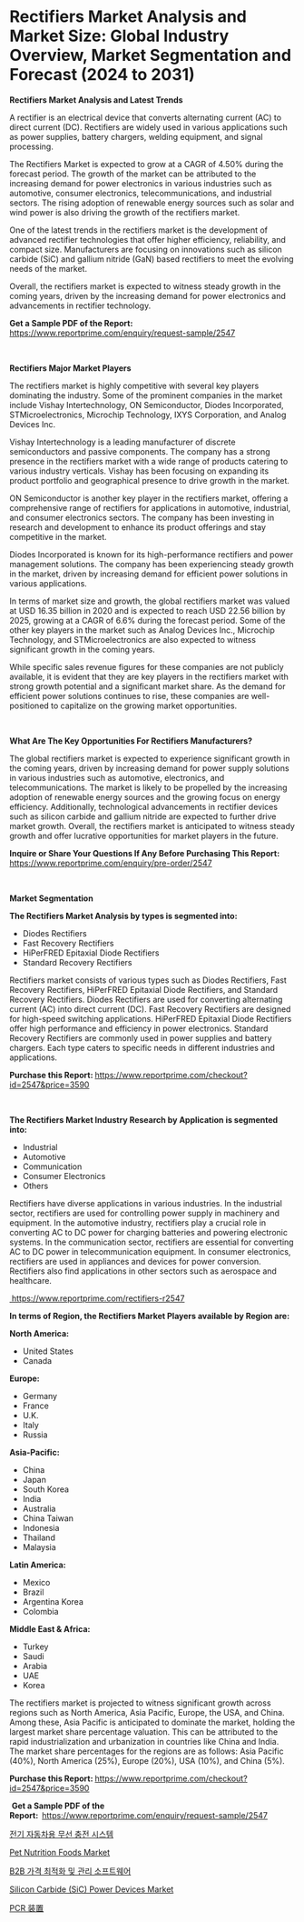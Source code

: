 <p><h1>Rectifiers Market Analysis and Market Size: Global Industry Overview, Market Segmentation and Forecast (2024 to 2031)</h1></p><p><strong>Rectifiers Market Analysis and Latest Trends</strong></p>
<p><p>A rectifier is an electrical device that converts alternating current (AC) to direct current (DC). Rectifiers are widely used in various applications such as power supplies, battery chargers, welding equipment, and signal processing.</p><p>The Rectifiers Market is expected to grow at a CAGR of 4.50% during the forecast period. The growth of the market can be attributed to the increasing demand for power electronics in various industries such as automotive, consumer electronics, telecommunications, and industrial sectors. The rising adoption of renewable energy sources such as solar and wind power is also driving the growth of the rectifiers market.</p><p>One of the latest trends in the rectifiers market is the development of advanced rectifier technologies that offer higher efficiency, reliability, and compact size. Manufacturers are focusing on innovations such as silicon carbide (SiC) and gallium nitride (GaN) based rectifiers to meet the evolving needs of the market.</p><p>Overall, the rectifiers market is expected to witness steady growth in the coming years, driven by the increasing demand for power electronics and advancements in rectifier technology.</p></p>
<p><strong>Get a Sample PDF of the Report:&nbsp;</strong> <a href="https://www.reportprime.com/enquiry/request-sample/2547">https://www.reportprime.com/enquiry/request-sample/2547</a></p>
<p>&nbsp;</p>
<p><strong>Rectifiers Major Market Players</strong></p>
<p><p>The rectifiers market is highly competitive with several key players dominating the industry. Some of the prominent companies in the market include Vishay Intertechnology, ON Semiconductor, Diodes Incorporated, STMicroelectronics, Microchip Technology, IXYS Corporation, and Analog Devices Inc.</p><p>Vishay Intertechnology is a leading manufacturer of discrete semiconductors and passive components. The company has a strong presence in the rectifiers market with a wide range of products catering to various industry verticals. Vishay has been focusing on expanding its product portfolio and geographical presence to drive growth in the market.</p><p>ON Semiconductor is another key player in the rectifiers market, offering a comprehensive range of rectifiers for applications in automotive, industrial, and consumer electronics sectors. The company has been investing in research and development to enhance its product offerings and stay competitive in the market.</p><p>Diodes Incorporated is known for its high-performance rectifiers and power management solutions. The company has been experiencing steady growth in the market, driven by increasing demand for efficient power solutions in various applications.</p><p>In terms of market size and growth, the global rectifiers market was valued at USD 16.35 billion in 2020 and is expected to reach USD 22.56 billion by 2025, growing at a CAGR of 6.6% during the forecast period. Some of the other key players in the market such as Analog Devices Inc., Microchip Technology, and STMicroelectronics are also expected to witness significant growth in the coming years.</p><p>While specific sales revenue figures for these companies are not publicly available, it is evident that they are key players in the rectifiers market with strong growth potential and a significant market share. As the demand for efficient power solutions continues to rise, these companies are well-positioned to capitalize on the growing market opportunities.</p></p>
<p>&nbsp;</p>
<p><strong>What Are The Key Opportunities For Rectifiers Manufacturers?</strong></p>
<p><p>The global rectifiers market is expected to experience significant growth in the coming years, driven by increasing demand for power supply solutions in various industries such as automotive, electronics, and telecommunications. The market is likely to be propelled by the increasing adoption of renewable energy sources and the growing focus on energy efficiency. Additionally, technological advancements in rectifier devices such as silicon carbide and gallium nitride are expected to further drive market growth. Overall, the rectifiers market is anticipated to witness steady growth and offer lucrative opportunities for market players in the future.</p></p>
<p><strong>Inquire or Share Your Questions If Any Before Purchasing This Report:</strong> <a href="https://www.reportprime.com/enquiry/pre-order/2547">https://www.reportprime.com/enquiry/pre-order/2547</a></p>
<p>&nbsp;</p>
<p><strong>Market Segmentation</strong></p>
<p><strong>The Rectifiers Market Analysis by types is segmented into:</strong></p>
<p><ul><li>Diodes Rectifiers</li><li>Fast Recovery Rectifiers</li><li>HiPerFRED Epitaxial Diode Rectifiers</li><li>Standard Recovery Rectifiers</li></ul></p>
<p><p>Rectifiers market consists of various types such as Diodes Rectifiers, Fast Recovery Rectifiers, HiPerFRED Epitaxial Diode Rectifiers, and Standard Recovery Rectifiers. Diodes Rectifiers are used for converting alternating current (AC) into direct current (DC). Fast Recovery Rectifiers are designed for high-speed switching applications. HiPerFRED Epitaxial Diode Rectifiers offer high performance and efficiency in power electronics. Standard Recovery Rectifiers are commonly used in power supplies and battery chargers. Each type caters to specific needs in different industries and applications.</p></p>
<p><strong>Purchase this Report:&nbsp;</strong><a href="https://www.reportprime.com/checkout?id=2547&price=3590">https://www.reportprime.com/checkout?id=2547&price=3590</a></p>
<p>&nbsp;</p>
<p><strong>The Rectifiers Market Industry Research by Application is segmented into:</strong></p>
<p><ul><li>Industrial</li><li>Automotive</li><li>Communication</li><li>Consumer Electronics</li><li>Others</li></ul></p>
<p><p>Rectifiers have diverse applications in various industries. In the industrial sector, rectifiers are used for controlling power supply in machinery and equipment. In the automotive industry, rectifiers play a crucial role in converting AC to DC power for charging batteries and powering electronic systems. In the communication sector, rectifiers are essential for converting AC to DC power in telecommunication equipment. In consumer electronics, rectifiers are used in appliances and devices for power conversion. Rectifiers also find applications in other sectors such as aerospace and healthcare.</p></p>
<p><a href="https://www.reportprime.com/rectifiers-r2547">&nbsp;https://www.reportprime.com/rectifiers-r2547</a></p>
<p><strong>In terms of Region, the Rectifiers Market Players available by Region are:</strong></p>
<p>
    <p> <strong> North America: </strong>
        <ul>
            <li>United States</li>
            <li>Canada</li>
        </ul>
        </p> 
    <p> <strong> Europe: </strong>
        <ul>
            <li>Germany</li>
            <li>France</li>
            <li>U.K.</li>
            <li>Italy</li>
            <li>Russia</li>
        </ul>
        </p> 
    <p> <strong> Asia-Pacific: </strong>
        <ul>
            <li>China</li>
            <li>Japan</li>
            <li>South Korea</li>
            <li>India</li>
            <li>Australia</li>
            <li>China Taiwan</li>
            <li>Indonesia</li>
            <li>Thailand</li>
            <li>Malaysia</li>
        </ul>
        </p> 
    <p> <strong> Latin America: </strong>
        <ul>
            <li>Mexico</li>
            <li>Brazil</li>
            <li>Argentina Korea</li>
            <li>Colombia</li>
        </ul>
        </p> 
    <p> <strong> Middle East & Africa: </strong>
        <ul>
            <li>Turkey</li>
            <li>Saudi</li>
            <li>Arabia</li>
            <li>UAE</li>
            <li>Korea</li>
        </ul>
    </p>
    </p>
<p><p>The rectifiers market is projected to witness significant growth across regions such as North America, Asia Pacific, Europe, the USA, and China. Among these, Asia Pacific is anticipated to dominate the market, holding the largest market share percentage valuation. This can be attributed to the rapid industrialization and urbanization in countries like China and India. The market share percentages for the regions are as follows: Asia Pacific (40%), North America (25%), Europe (20%), USA (10%), and China (5%).</p></p>
<p><strong>Purchase this Report: </strong><a href="https://www.reportprime.com/checkout?id=2547&price=3590">https://www.reportprime.com/checkout?id=2547&price=3590</a></p>
<p>&nbsp;<strong>Get a Sample PDF of the Report:&nbsp;&nbsp;</strong><a href="https://www.reportprime.com/enquiry/request-sample/2547">https://www.reportprime.com/enquiry/request-sample/2547</a></p>
<p><strong></strong></p>
<p><p><a href="https://github.com/AlbertotDouglas44367/Market-Research-Report-List-2/blob/main/854895729843.md">전기 자동차용 무선 충전 시스템</a></p><p><a href="https://medium.com/@rasaunharrison331/global-pet-nutrition-foods-market-trends-insights-into-growth-opportunities-and-challenges-1dcc29e2d177">Pet Nutrition Foods Market</a></p><p><a href="https://github.com/tasfiyaj85/Market-Research-Report-List-1/blob/main/298886129838.md">B2B 가격 최적화 및 관리 소프트웨어</a></p><p><a href="https://www.linkedin.com/pulse/global-silicon-carbide-sic-power-devices-industry-types-applications-dlunc">Silicon Carbide (SiC) Power Devices Market</a></p><p><a href="https://github.com/Alenaieme/Market-Research-Report-List-2/blob/main/274600924686.md">PCR 装置</a></p></p>